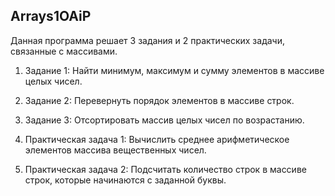 ## Arrays1OAiP

Данная программа решает 3 задания и 2 практических задачи, связанные с массивами.

1. Задание 1:
Найти минимум, максимум и сумму элементов в массиве целых чисел.

2. Задание 2:
Перевернуть порядок элементов в массиве строк.

3. Задание 3:
Отсортировать массив целых чисел по возрастанию.

4. Практическая задача 1:
Вычислить среднее арифметическое элементов массива вещественных чисел.

5. Практическая задача 2:
Подсчитать количество строк в массиве строк, которые начинаются с заданной буквы.
